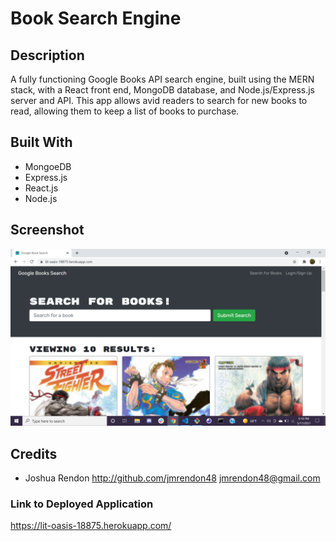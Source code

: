 # Book Search Engine

## Description

A fully functioning Google Books API search engine, built using the MERN stack, with a React front end, MongoDB database, and Node.js/Express.js server and API. This app allows avid readers to search for new books to read, allowing them to keep a list of books to purchase.

## Built With

- MongoeDB
- Express.js
- React.js
- Node.js

## Screenshot

![project-img](./assets/images/book-search-engine-screenshot.png)

## Credits

- Joshua Rendon
  <http://github.com/jmrendon48> <jmrendon48@gmail.com>

### Link to Deployed Application

https://lit-oasis-18875.herokuapp.com/